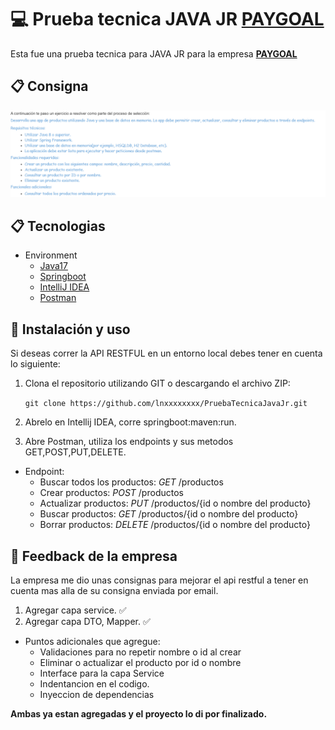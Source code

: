 # 💻 Prueba tecnica JAVA JR [PAYGOAL](https://www.paygoal.com.ar/)

  Esta fue una prueba tecnica para JAVA JR para la empresa **[PAYGOAL](https://www.paygoal.com.ar/)**
  
## 📋 Consigna
![asd](./1.png)

## 📋 Tecnologias
- Environment 
  - [Java17](https://www.oracle.com/ar/java/technologies/downloads/)
  - [Springboot](https://spring.io/)
  - [IntelliJ IDEA](https://www.jetbrains.com/idea/download)
  - [Postman](https://www.postman.com/product/rest-client/)
 
## 🔧 Instalación y uso
  Si deseas correr la API RESTFUL en un entorno local debes tener en cuenta lo siguiente: 
  1. Clona el repositorio utilizando GIT o descargando el archivo ZIP:

      `git clone https://github.com/lnxxxxxxxx/PruebaTecnicaJavaJr.git`
      
  2. Abrelo en Intellij IDEA, corre springboot:maven:run.
  
  3. Abre Postman, utiliza los endpoints y sus metodos GET,POST,PUT,DELETE.
   - Endpoint:
     - Buscar todos los productos: *GET* /productos 
     - Crear productos: *POST* /productos
     - Actualizar productos: *PUT* /productos/{id o nombre del producto}
     - Buscar productos: *GET* /productos/{id o nombre del producto}
     - Borrar productos: *DELETE* /productos/{id o nombre del producto}
     
     


## 🔎 Feedback de la empresa 
  La empresa me dio unas consignas para mejorar el api restful a tener en cuenta mas alla de su consigna enviada por email.
  1. Agregar capa service. ✅
  2. Agregar capa DTO, Mapper. ✅
  
  - Puntos adicionales que agregue:
    - Validaciones para no repetir nombre o id al crear
    - Eliminar o actualizar el producto por id o nombre
    - Interface para la capa Service
    - Indentancion en el codigo.
    - Inyeccion de dependencias


 **Ambas ya estan agregadas y el proyecto lo di por finalizado.**


